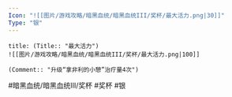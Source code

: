 ```yaml
---
Icon: "![[图片/游戏攻略/暗黑血统/暗黑血统III/奖杯/最大活力.png|30]]"
Type: "银"
---
```

```ad-common-silver-trophy
title: (Title:: "最大活力")
![[图片/游戏攻略/暗黑血统/暗黑血统III/奖杯/最大活力.png|100]]

(Comment:: "升级“拿非利的小憩”治疗量4次")
```

#暗黑血统/暗黑血统III/奖杯 #奖杯 #银
